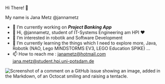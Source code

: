 
Hi There! 👋

My name is Jana Metz @jannametz

- 🔭 I’m currently working on ***Project Banking App***
- 👋 Hi, @jannametz, student of IT-Systems Engineering am HPI :heart:
- 👀 I’m interested in robotik and Software Development
- 🌱 I’m currently learning the things which I need to explore more, Java, Robotik (NAO, Lego MINDSTORMS EV3, LEGO Education SPIKE) ...
- 📫 How to reach me : janametz@hotmail.com
                       jana.metz@student.hpi.uni-potsdam.de

![Screenshot of a comment on a GitHub issue showing an image, added in the Markdown, of an Octocat smiling and raising a tentacle.](https://myoctocat.com/assets/images/base-octocat.svg)
